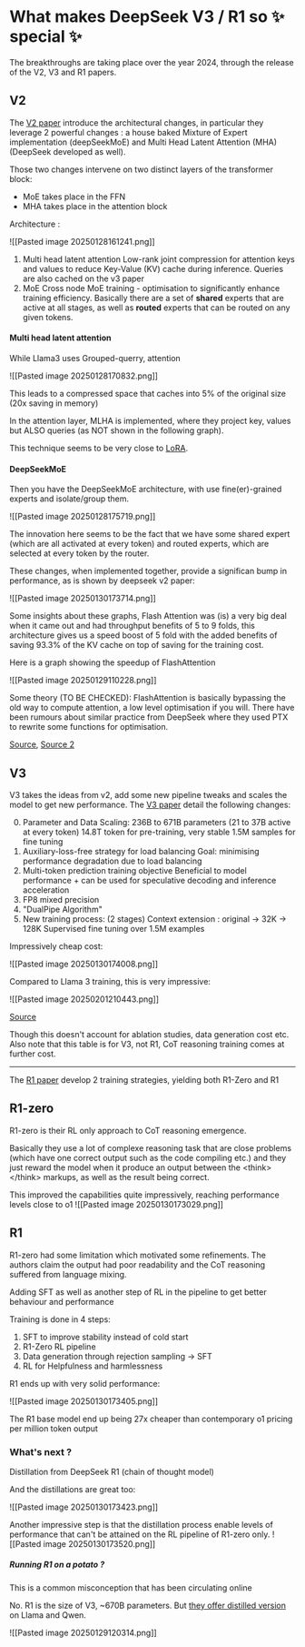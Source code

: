 

# What makes DeepSeek V3 / R1 so ✨ special ✨

The breakthroughs are taking place over the year 2024, through the release of the V2, V3 and R1 papers.

## V2

The [V2 paper](https://arxiv.org/abs/2405.04434) introduce the architectural changes, in particular they leverage 2 powerful changes : a house baked Mixture of Expert implementation (deepSeekMoE) and Multi Head Latent Attention (MHA) (DeepSeek developed as well).

Those two changes intervene on two distinct layers of the transformer block:
- MoE takes place in the FFN
- MHA takes place in the attention block

Architecture : 

![[Pasted image 20250128161241.png]]

1. Multi head latent attention
	Low-rank joint compression for attention keys and values to reduce Key-Value (KV) cache during inference.
	Queries are also cached on the v3 paper
2. MoE
	Cross node MoE training - optimisation to significantly enhance training efficiency.
	Basically there are a set of **shared** experts that are active at all stages, as well as **routed** experts that can be routed on any given tokens.


#### Multi head latent attention

While Llama3 uses Grouped-querry, attention

![[Pasted image 20250128170832.png]]

This leads to a compressed space that caches into 5% of the original size (20x saving in memory)

In the attention layer, MLHA is implemented, where they project key, values but ALSO queries (as NOT shown in the following graph).

This technique seems to be very close to [LoRA](https://arxiv.org/abs/2106.09685).
#### DeepSeekMoE

Then you have the DeepSeekMoE architecture, with use fine(er)-grained experts and isolate/group them.

![[Pasted image 20250128175719.png]]

The innovation here seems to be the fact that we have some shared expert (which are all activated at every token) and routed experts, which are selected at every token by the router.

These changes, when implemented together, provide a significan bump in performance, as is shown by deepseek v2 paper:

![[Pasted image 20250130173714.png]]

Some insights about these graphs, Flash Attention was (is) a very big deal when it came out and had throughput benefits of 5 to 9 folds, this architecture gives us a speed boost of 5 fold with the added benefits of saving 93.3% of the KV cache on top of saving for the training cost.

Here is a graph showing the speedup of FlashAttention

![[Pasted image 20250129110228.png]]

Some theory (TO BE CHECKED): FlashAttention is basically bypassing the old way to compute attention, a low level optimisation if you will. There have been rumours about similar practice from DeepSeek where they used PTX to rewrite some functions for optimisation.

[Source](https://x.com/Jukanlosreve/status/1883304958432624881), [Source 2](https://www.tomshardware.com/tech-industry/artificial-intelligence/deepseeks-ai-breakthrough-bypasses-industry-standard-cuda-uses-assembly-like-ptx-programming-instead)
## V3 

V3 takes the ideas from v2, add some new pipeline tweaks and scales the model to get new performance. The [V3 paper](https://arxiv.org/abs/2412.19437) detail the following changes: 

0. Parameter and Data Scaling:
	236B to 671B parameters (21 to 37B active at every token)
	14.8T token for pre-training, very stable
	1.5M samples for fine tuning
1. Auxiliary-loss-free strategy for load balancing
	 Goal: minimising performance degradation due to load balancing 
2. Multi-token prediction training objective
	Beneficial to model performance + can be used for speculative decoding and inference acceleration
3. FP8 mixed precision
4. "DualPipe Algorithm" 
5. New training process:
	 (2 stages) Context extension : original -> 32K -> 128K
	 Supervised fine tuning over 1.5M examples

Impressively cheap cost:

![[Pasted image 20250130174008.png]]

Compared to Llama 3 training, this is very impressive:

![[Pasted image 20250201210443.png]]

[Source](https://apxml.com/posts/training-cost-deepseek-v3-vs-llama-3) 

Though this doesn't account for ablation studies, data generation cost etc.
Also note that this table is for V3, not R1, CoT reasoning training comes at further cost.



____

The [R1 paper](https://arxiv.org/abs/2501.12948) develop 2 training strategies, yielding both R1-Zero and R1
## R1-zero

R1-zero is their RL only approach to CoT reasoning emergence.

Basically they use a lot of complexe reasoning task that are close problems (which have one correct output such as the code compiling etc.) and they just reward the model when it produce an output between the \<think> \</think> markups, as well as the result being correct.

This improved the capabilities quite impressively, reaching performance levels close to o1 
![[Pasted image 20250130173029.png]]
## R1

R1-zero had some limitation which motivated some refinements. The authors claim the output had poor readability and the CoT reasoning suffered from language mixing.

Adding SFT as well as another step of RL in the pipeline to get better behaviour and performance

Training is done in 4 steps:

1. SFT to improve stability instead of cold start
2. R1-Zero RL pipeline
3. Data generation through rejection sampling -> SFT
4. RL for Helpfulness and harmlessness

R1 ends up with very solid performance:

![[Pasted image 20250130173405.png]]

The R1 base model end up being 27x cheaper than contemporary o1 pricing per million token output

### What's next ?

Distillation from DeepSeek R1 (chain of thought model)

And the distillations are great too:

![[Pasted image 20250130173423.png]]




Another impressive step is that the distillation process enable levels of performance that can't be attained on the RL pipeline of R1-zero only.
![[Pasted image 20250130173520.png]]

##### Running R1 on a potato ?

This is a common misconception that has been circulating online

No. R1 is the size of V3, ~670B parameters. But [they offer distilled version](https://ollama.com/library/deepseek-r1) on Llama and Qwen.

![[Pasted image 20250129120314.png]]



